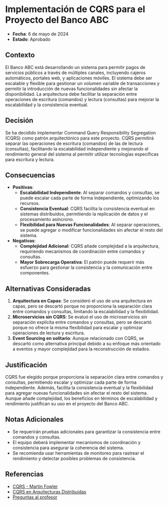 # Implementación de CQRS para el Proyecto del Banco ABC

- **Fecha**: 6 de mayo de 2024
- **Estado**: Aprobado

## Contexto
El Banco ABC está desarrollando un sistema para permitir pagos de servicios públicos a través de 
múltiples canales, incluyendo cajeros automáticos, portales web, y aplicaciones móviles. 
El sistema debe ser escalable y flexible para gestionar un volumen variable de transacciones y 
permitir la introducción de nuevas funcionalidades sin afectar la disponibilidad. 
La arquitectura debe facilitar la separación entre operaciones de escritura (comandos) y lectura (consultas) 
para mejorar la escalabilidad y la consistencia eventual.

## Decisión
Se ha decidido implementar Command Query Responsibility Segregation (CQRS) como patrón arquitectónico 
para este proyecto. CQRS permitirá separar las operaciones de escritura (comandos) de las de lectura 
(consultas), facilitando la escalabilidad independiente y mejorando el rendimiento general del sistema al permitir utilizar tecnologías específicas para escritura y lectura.

## Consecuencias
- **Positivas**:
    - **Escalabilidad Independiente**: Al separar comandos y consultas, se puede escalar cada parte de forma independiente, optimizando los recursos.
    - **Consistencia Eventual**: CQRS facilita la consistencia eventual en sistemas distribuidos, permitiendo la replicación de datos y el procesamiento asíncrono.
    - **Flexibilidad para Nuevas Funcionalidades**: Al separar operaciones, se puede agregar o modificar funcionalidades sin afectar el resto del sistema.
- **Negativas**:
    - **Complejidad Adicional**: CQRS añade complejidad a la arquitectura, requiriendo mecanismos de coordinación entre comandos y consultas.
    - **Mayor Sobrecarga Operativa**: El patrón puede requerir más esfuerzo para gestionar la consistencia y la comunicación entre componentes.

## Alternativas Consideradas
1. **Arquitectura en Capas**: Se consideró el uso de una arquitectura en capas, pero se descartó porque no proporciona la separación clara entre comandos y consultas, limitando la escalabilidad y la flexibilidad.
2. **Microservicios sin CQRS**: Se evaluó el uso de microservicios sin separación explícita entre comandos y consultas, pero se descartó porque no ofrece la misma flexibilidad para escalar y optimizar operaciones de lectura y escritura.
3. **Event Sourcing en solitario**: Aunque relacionado con CQRS, se descartó como alternativa principal debido a su enfoque más orientado a eventos y mayor complejidad para la reconstrucción de estados.

## Justificación
CQRS fue elegido porque proporciona la separación clara entre comandos y consultas, permitiendo escalar y optimizar cada parte de forma independiente. Además, facilita la consistencia eventual y la flexibilidad para agregar nuevas funcionalidades sin afectar el resto del sistema. Aunque añade complejidad, los beneficios en términos de escalabilidad y rendimiento justifican su uso en el proyecto del Banco ABC.

## Notas Adicionales
- Se requerirán pruebas adicionales para garantizar la consistencia entre comandos y consultas.
- El equipo deberá implementar mecanismos de coordinación y consistencia para asegurar la coherencia del sistema.
- Se recomienda usar herramientas de monitoreo para rastrear el rendimiento y detectar posibles problemas de consistencia.

## Referencias
- [CQRS - Martin Fowler](https://martinfowler.com/bliki/CQRS.html)
- [CQRS en Arquitecturas Distribuidas](https://docs.microsoft.com/en-us/azure/architecture/patterns/cqrs)
- [Preguntas al profesor](https://github.com/militoromero10/UJaveriana-AES-ModVal/tree/master/patrones/exam/exam/ADR/ref/preguntas.pdf)